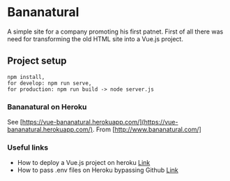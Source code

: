 # Bananatural
A simple site for a company promoting his first patnet. First of all there was need for transforming the old HTML site into a Vue.js project.

## Project setup
```
npm install, 
for develop: npm run serve, 
for production: npm run build -> node server.js
```

### Bananatural on Heroku
See [https://vue-bananatural.herokuapp.com/](https://vue-bananatural.herokuapp.com/).
From [http://www.bananatural.com/]

### Useful links
* How to deploy a Vue.js project on heroku [Link](https://www.codementor.io/@ravianand1988/easily-4-steps-to-continuous-delivery-auto-deploy-vue-js-app-on-heroku-xljk977pq)
* How to pass .env files on Heroku bypassing Github [Link](https://devcenter.heroku.com/articles/config-vars)
